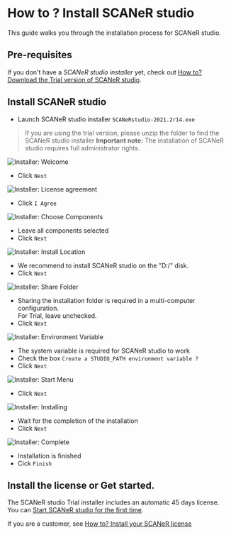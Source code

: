 # How to ? Install SCANeR studio

This guide walks you through the installation process for SCANeR studio.

## Pre-requisites

If you don't have a *SCANeR studio installer* yet, check out [How to? Download the Trial version of SCANeR studio](../HT_Download_Trial_SCANeR/HT_Install_Trial_SCANeR.md).

## Install SCANeR studio
* Launch SCANeR studio installer ```SCANeRstudio-2021.2r14.exe```

> If you are using the trial version, please unzip the folder to find the SCANeR studio installer
> **Important note:**
> The installation of SCANeR studio requires full administrator rights.


![Installer: Welcome](./assets/i1.PNG)
* Click ```Next```

![Installer: License agreement](./assets/i2.PNG)
* Click ```I Agree```

![Installer: Choose Components](./assets/i3.PNG)
* Leave all components selected
* Click ```Next```

![Installer: Install Location](./assets/i4.PNG)
* We recommend to install SCANeR studio on the "D:/" disk.
* Click ```Next```

![Installer: Share Folder](./assets/i5b.png)
* Sharing the installation folder is required in a multi-computer configuration.  
  For Trial, leave unchecked.
* Click ```Next```

![Installer: Environment Variable](./assets/i6.PNG)
* The system variable is required for SCANeR studio to work
* Check the box ```Create a STUDIO_PATH environment variable ?```
* Click ```Next```

![Installer: Start Menu](./assets/i7.PNG)
* Click ```Next```

![Installer: Installing](./assets/i8.PNG)
* Wait for the completion of the installation
* Click ```Next```

![Installer: Complete](./assets/i9.PNG)
* Installation is finished
* Cick ```Finish```

## Install the license or Get started.

The SCANeR studio Trial installer includes an automatic 45 days license. You can [Start SCANeR studio for the first time](../HT_FirstLaunch/HT_FirstLaunch.html).

If you are a customer, see [How to? Install your SCANeR license](../HT_Install_SCANeR_license/Install_SCANeR_license.md)

